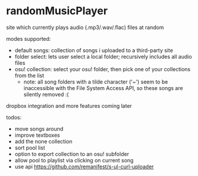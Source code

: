 # randomMusicPlayer

site which currently plays audio (.mp3/.wav/.flac) files at random

modes supported:
- default songs: collection of songs i uploaded to a third-party site
- folder select: lets user select a local folder; recursively includes all audio files
- osu! collection: select your osu! folder, then pick one of your collections from the list
  - note: all song folders with a tilde character ('~') seem to be inaccessible with the File System Access API, so these songs are silently removed :(

dropbox integration and more features coming later

todos:
- move songs around
- improve textboxes
- add the none collection
- sort pool list
- option to export collection to an osu! subfolder
- allow pool to playlist via clicking on current song
- use api https://github.com/remanifest/s-ul-curl-uploader